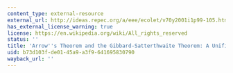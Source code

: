 ```yaml
---
content_type: external-resource
external_url: http://ideas.repec.org/a/eee/ecolet/v70y2001i1p99-105.html
has_external_license_warning: true
license: https://en.wikipedia.org/wiki/All_rights_reserved
status: ''
title: 'Arrow''s Theorem and the Gibbard-Satterthwaite Theorem: A Unified Approach'
uid: b73d103f-de01-45a9-a3f9-641695830790
wayback_url: ''
---
```

